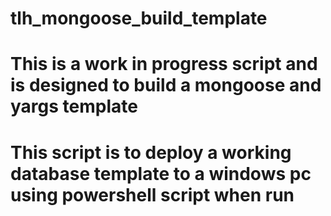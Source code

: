 # tlh_mongoose_build_template
# This is a work in progress script and is designed to build a  mongoose and yargs template

# This script is to deploy a working database template to a windows pc using powershell script when run
